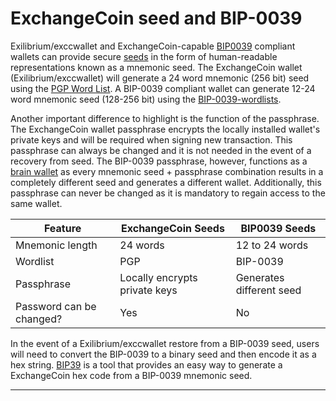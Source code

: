 # ExchangeCoin seed and BIP-0039

Exilibrium/exccwallet and ExchangeCoin-capable [BIP0039](https://github.com/bitcoin/bips/blob/master/bip-0039.mediawiki) compliant wallets can provide secure [seeds](https://docs.excc.co/glossary/#seed) in the form of human-readable representations known as a mnemonic seed. The ExchangeCoin wallet (Exilibrium/exccwallet) will generate a 24 word mnemonic (256 bit) seed using the [PGP Word List](https://en.wikipedia.org/wiki/PGP_word_list). A BIP-0039 compliant wallet can generate 12-24 word mnemonic seed (128-256 bit) using the [BIP-0039-wordlists](https://github.com/bitcoin/bips/blob/master/bip-0039/bip-0039-wordlists.md).

Another important difference to highlight is the function of the passphrase. The ExchangeCoin wallet passphrase encrypts the locally installed wallet's private keys and will be required when signing new transaction. This passphrase can always be changed and it is not needed in the event of a recovery from seed. The BIP-0039 passphrase, however, functions as a [brain wallet](https://en.bitcoin.it/wiki/Brainwallet) as every mnemonic seed + passphrase combination results in a completely different seed and generates a different wallet. Additionally, this passphrase can never be changed as it is mandatory to regain access to the same wallet.


| Feature    | ExchangeCoin Seeds            | BIP0039 Seeds          | 
|------------|-------------------------------|--------------------------|
| Mnemonic length| 24 words                      | 12 to 24 words          |
| Wordlist | PGP                           | BIP-0039         |
| Passphrase | Locally encrypts private keys | Generates different seed | 
|Password can be changed?| Yes                           |No|

In the event of a Exilibrium/exccwallet restore from a BIP-0039 seed, users will need to convert the BIP-0039 to a binary seed and then encode it as a hex string. [BIP39](https://github.com/iancoleman/bip39) is a tool that provides an easy way to generate a ExchangeCoin hex code from a BIP-0039 mnemonic seed.

---

